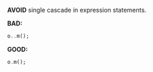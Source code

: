 **AVOID** single cascade in expression statements.

**BAD:**
```dart
o..m();
```

**GOOD:**
```dart
o.m();
```


